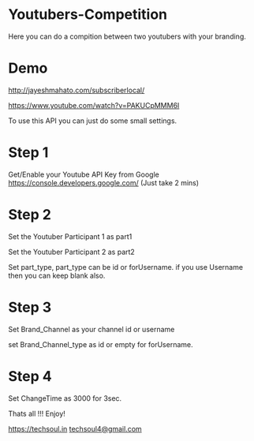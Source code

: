 # Youtubers-Competition
Here you can do a compition between two youtubers with your branding.

# Demo 
http://jayeshmahato.com/subscriberlocal/

https://www.youtube.com/watch?v=PAKUCpMMM6I



To use this API you can just do some small settings.

	

# Step 1
	
  Get/Enable your Youtube API Key from Google https://console.developers.google.com/ (Just take 2 mins)
  
  # Step 2
  
  Set the Youtuber Participant 1 as part1
  
  Set the Youtuber Participant 2 as part2
  
  Set part_type, part_type can be id or forUsername.  if you use Username then you can keep blank also.
  

  # Step 3
  
  Set Brand_Channel as your channel id or username
  
  set Brand_Channel_type as id or empty for forUsername.
  

  # Step 4
  
   Set ChangeTime as 3000 for 3sec.
   
   
   
   
   Thats all !!! Enjoy!
   
   
   https://techsoul.in
  techsoul4@gmail.com
